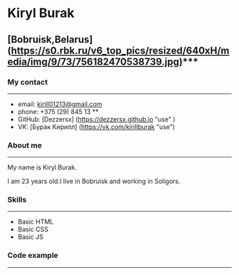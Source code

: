 # Kiryl Burak
## [Bobruisk,Belarus] (https://s0.rbk.ru/v6_top_pics/resized/640xH/media/img/9/73/756182470538739.jpg)***
### My contact
***

* email: kirill01213@gmail.com
* phone: +375 (29) 845 13 **
* GitHub: [Dezzersx] (https://dezzersx.github.io "use" ) 
* VK: [Бурак Кирилл] (https://vk.com/kirillburak "use")

### About me
***

My name is Kiryl Burak.

I am 23 years old.I live in Bobruisk and working in Soligors.
### Skills
***  

* Basic HTML
* Basic CSS
* Basic JS

### Code example 
***

